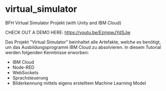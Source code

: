 # virtual_simulator
BFH Virtual Simulator Projekt (with Unity and IBM Cloud)

CHECK OUT A DEMO HERE:
https://youtu.be/EzmpwJYdSJw


Das Projekt "Virtual Simulator" beinhaltet alle Artefakte, welche es benötigt, um das Ausbildungsprogramm IBM Cloud zu absolvieren. In diesem Tutorial werden folgenden Kenntnisse erworben:

- IBM Cloud
- Node-RED
- WebSockets
- Sprachsteuerung
- Bilderkennung mittels eigens erstelltem Machine Learning Model
